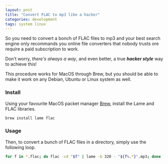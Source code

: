 ```yaml
---
layout: post
title: "Convert FLAC to mp3 like a hacker"
categories: development
tags: system linux
---
```


So you need to convert a bonch of FLAC files to mp3 and your best search engine only recommands you online file converters that nobody trusts ore require a paid subscription to work.

Don't worry, *there's always a way*, and even better, a true ***hacker style*** way to achieve this!

This procedure works for MacOS through Brew, but you should be able to make it work on any Debian, Ubuntu or Linux system as well.

### Install

Using your favourite MacOS packet manager [Brew](https://brew.sh), install the Lame and FLAC libraries.

```bash
brew install lame flac
```

### Usage

Then, to convert a bunch of FLAC files in a directory, simply use the following loop.

```bash
for f in *.flac; do flac -cd "$f" | lame -b 320 - "${f%.*}".mp3; done
```
